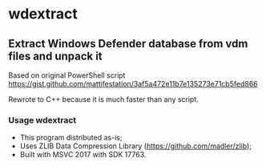 
# wdextract
## Extract Windows Defender database from vdm files and unpack it

Based on original PowerShell script https://gist.github.com/mattifestation/3af5a472e11b7e135273e71cb5fed866

Rewrote to C++ because it is much faster than any script.

### Usage wdextract <vdm filename>

+ This program distributed as-is;
+ Uses ZLIB Data Compression Library (https://github.com/madler/zlib);
+ Built with MSVC 2017 with SDK 17763.
